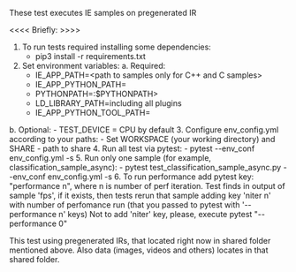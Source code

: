 These test executes IE samples on pregenerated IR

<<<< Briefly: >>>>
1. To run tests required installing some dependencies: 
    - pip3 install -r requirements.txt
2. Set environment variables:
a. Required:
	- IE_APP_PATH=<path to samples only for C++ and C samples>
	- IE_APP_PYTHON_PATH=<path to python IE samples only for python samples>
	- PYTHONPATH=<path to model-optimizer-tensorflow>:<path to samples_smoke_tests>$PYTHONPATH>
	- LD_LIBRARY_PATH=including all plugins
	- IE_APP_PYTHON_TOOL_PATH=<path to python IE tools for benchmark_app>
	
b. Optional:
	- TEST_DEVICE = CPU by default
3. Configure env_config.yml according to your paths:
    - Set WORKSPACE (your working directory) and SHARE - path to share 
4. Run all test via pytest:	
    - pytest --env_conf env_config.yml -s 
5. Run only one sample (for example, classification_sample_async):
    - pytest test_classification_sample_async.py  --env_conf env_config.yml -s 
6. To run performance add pytest key: "performance n", where n is number of perf iteration.
   Test finds in output of sample 'fps', if it exists,
   then tests rerun that sample adding key 'niter n' with number of perfomance run (that you passed to pytest with '--performance n' keys)
   Not to add 'niter' key, please, execute pytest "--performance 0"

This test using pregenerated IRs, that located right now in shared folder mentioned above. Also data (images, videos and others) locates in that shared folder.
